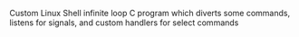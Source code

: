 Custom Linux Shell
infinite loop C program which diverts some commands, listens for signals, and custom handlers for select commands

